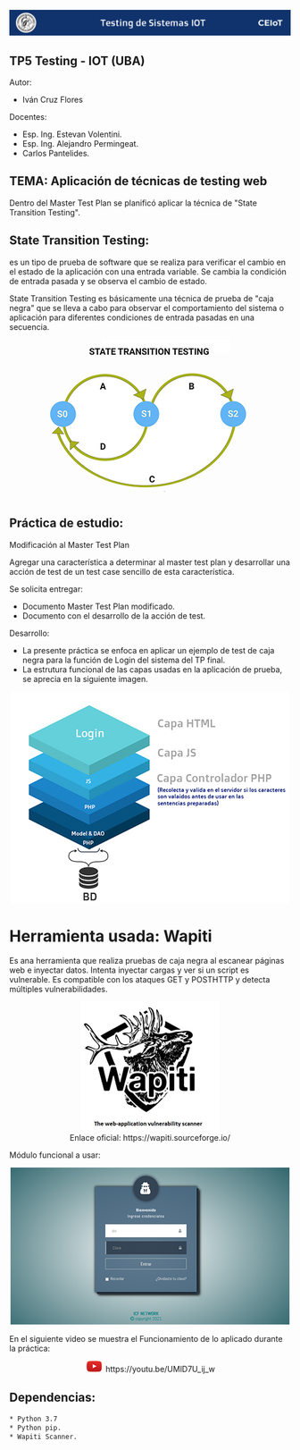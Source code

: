 ![header](imagenes/header.png)

## TP5 Testing - IOT (UBA)

Autor:
* Iván Cruz Flores

Docentes:

* Esp. Ing. Estevan Volentini.
* Esp. Ing. Alejandro Permingeat.
* Carlos Pantelides.

## TEMA: Aplicación de técnicas de testing web 

Dentro del Master Test Plan se planificó aplicar la técnica de "State Transition Testing". 


## State Transition Testing:
es un tipo de prueba de software que se realiza para verificar el cambio en el estado de la aplicación con una entrada variable. Se cambia la condición de entrada pasada y se observa el cambio de estado.

State Transition Testing es básicamente una técnica de prueba de "caja negra" que se lleva a cabo para observar el comportamiento del sistema o aplicación para diferentes condiciones de entrada pasadas en una secuencia.

<p align="center">
    <img src="imagenes/State_transition.jpg">
</p>

## Práctica de estudio: 

Modificación al Master Test Plan

Agregar una característica a determinar al master test plan y desarrollar una acción de test de un test case sencillo de esta característica.

Se solicita entregar:

* Documento Master Test Plan modificado.
* Documento con el desarrollo de la acción de test.

Desarrollo:

* La presente práctica se enfoca en aplicar un ejemplo de test de caja negra para la función de Login del sistema del TP final.
* La estrutura funcional de las capas usadas en la aplicación de prueba, se aprecia en la siguiente imagen.

<p align="center">
    <img src="imagenes/capas-funcional.jpg">
</p>

# Herramienta usada: Wapiti 

Es ana herramienta que realiza pruebas de caja negra al escanear páginas web e inyectar datos. Intenta inyectar cargas y ver si un script es vulnerable. Es compatible con los ataques GET y POSTHTTP y detecta múltiples vulnerabilidades.

<p align="center">
    <img src="imagenes/herramienta.jpg"><br>
    Enlace oficial: https://wapiti.sourceforge.io/
</p>

Módulo funcional a usar:

<p align="center">
    <img src="imagenes/aplicacion.jpg">
</p>

En el siguiente video se muestra el Funcionamiento de lo aplicado durante la práctica:
<p align="center">
    <img src="imagenes/play.png"> https://youtu.be/UMlD7U_ij_w
 </p>

## Dependencias:
```
* Python 3.7
* Python pip.
* Wapiti Scanner.
```
